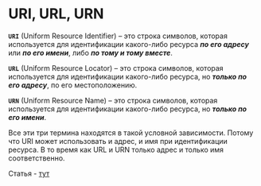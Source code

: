 # URI, URL, URN

__`URI`__ (Uniform Resource Identifier) – это строка символов, которая используется для идентификации 
какого-либо ресурса ***по его адресу*** или ***по его имени***, либо ***по тому и тому вместе***.

__`URL`__ (Uniform Resource Locator) – это строка символов, которая используется для идентификации 
какого-либо ресурса, но ***только по его адресу***, по его местоположению.

__`URN`__ (Uniform Resource Name) – это строка символов, которая используется для идентификации какого-либо ресурса,
но ***только по его имени***.

Все эти три термина находятся в такой условной зависимости. Потому что URI может использовать и адрес, 
и имя при идентификации ресурса. В то время как URL и URN только адрес и только имя соответственно.

Статья - [тут](https://alekseev74.ru/lessons/show/http/uri-url-urn)